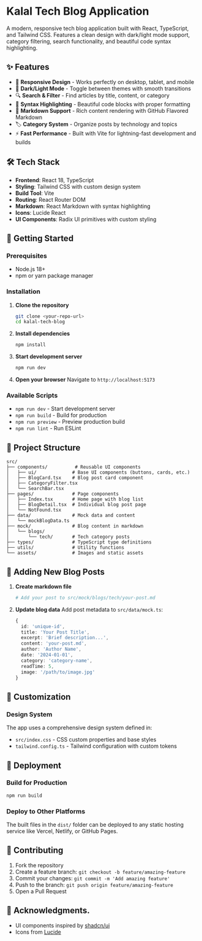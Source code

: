 # Kalal Tech Blog Application

A modern, responsive tech blog application built with React, TypeScript, and Tailwind CSS. Features a clean design with dark/light mode support, category filtering, search functionality, and beautiful code syntax highlighting.

## ✨ Features

- 📱 **Responsive Design** - Works perfectly on desktop, tablet, and mobile
- 🌙 **Dark/Light Mode** - Toggle between themes with smooth transitions
- 🔍 **Search & Filter** - Find articles by title, content, or category
- 🎨 **Syntax Highlighting** - Beautiful code blocks with proper formatting
- 📝 **Markdown Support** - Rich content rendering with GitHub Flavored Markdown
- 🏷️ **Category System** - Organize posts by technology and topics
- ⚡ **Fast Performance** - Built with Vite for lightning-fast development and builds

## 🛠️ Tech Stack

- **Frontend**: React 18, TypeScript
- **Styling**: Tailwind CSS with custom design system
- **Build Tool**: Vite
- **Routing**: React Router DOM
- **Markdown**: React Markdown with syntax highlighting
- **Icons**: Lucide React
- **UI Components**: Radix UI primitives with custom styling

## 🚀 Getting Started

### Prerequisites

- Node.js 18+ 
- npm or yarn package manager

### Installation

1. **Clone the repository**
   ```bash
   git clone <your-repo-url>
   cd kalal-tech-blog
   ```

2. **Install dependencies**
   ```bash
   npm install
   ```

3. **Start development server**
   ```bash
   npm run dev
   ```

4. **Open your browser**
   Navigate to `http://localhost:5173`

### Available Scripts

- `npm run dev` - Start development server
- `npm run build` - Build for production
- `npm run preview` - Preview production build
- `npm run lint` - Run ESLint

## 📁 Project Structure

```
src/
├── components/          # Reusable UI components
│   ├── ui/             # Base UI components (buttons, cards, etc.)
│   ├── BlogCard.tsx    # Blog post card component
│   ├── CategoryFilter.tsx
│   └── SearchBar.tsx
├── pages/              # Page components
│   ├── Index.tsx       # Home page with blog list
│   ├── BlogDetail.tsx  # Individual blog post page
│   └── NotFound.tsx
├── data/               # Mock data and content
│   └── mockBlogData.ts
├── mock/               # Blog content in markdown
│   └── blogs/
│       └── tech/       # Tech category posts
├── types/              # TypeScript type definitions
├── utils/              # Utility functions
└── assets/             # Images and static assets
```

## 📝 Adding New Blog Posts

1. **Create markdown file**
   ```bash
   # Add your post to src/mock/blogs/tech/your-post.md
   ```

2. **Update blog data**
   Add post metadata to `src/data/mock.ts`:
   ```typescript
   {
     id: 'unique-id',
     title: 'Your Post Title',
     excerpt: 'Brief description...',
     content: 'your-post.md',
     author: 'Author Name',
     date: '2024-01-01',
     category: 'category-name',
     readTime: 5,
     image: '/path/to/image.jpg'
   }
   ```

## 🎨 Customization

### Design System
The app uses a comprehensive design system defined in:
- `src/index.css` - CSS custom properties and base styles
- `tailwind.config.ts` - Tailwind configuration with custom tokens


## 🚀 Deployment

### Build for Production
```bash
npm run build
```

### Deploy to Other Platforms
The built files in the `dist/` folder can be deployed to any static hosting service like Vercel, Netlify, or GitHub Pages.

## 🤝 Contributing

1. Fork the repository
2. Create a feature branch: `git checkout -b feature/amazing-feature`
3. Commit your changes: `git commit -m 'Add amazing feature'`
4. Push to the branch: `git push origin feature/amazing-feature`
5. Open a Pull Request


## 🙏 Acknowledgments.

- UI components inspired by [shadcn/ui](https://ui.shadcn.com)
- Icons from [Lucide](https://lucide.dev)
